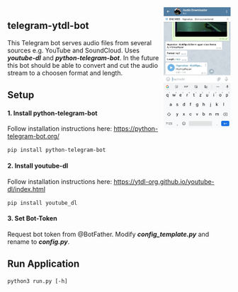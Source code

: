 <img src="preview.jpg" align="right" width="30%">

## telegram-ytdl-bot

This Telegram bot serves audio files from several sources e.g. YouTube and SoundCloud. 
Uses **_youtube-dl_** and **_python-telegram-bot_**. In the future this bot should be able to convert and cut the audio 
stream to a choosen format and length.



## Setup
#### **1. Install python-telegram-bot**
Follow installation instructions here: https://python-telegram-bot.org/
```
pip install python-telegram-bot
```

#### **2. Install youtube-dl**
Follow installation instructions here: https://ytdl-org.github.io/youtube-dl/index.html
```
pip install youtube_dl
```

#### **3. Set Bot-Token**
Request bot token from @BotFather. 
Modify **_config_template.py_** and rename to **_config.py_**.

## Run Application
```
python3 run.py [-h]
```
